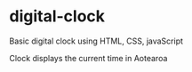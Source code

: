 # digital-clock

Basic digital clock using HTML, CSS, javaScript

Clock displays the current time in Aotearoa
